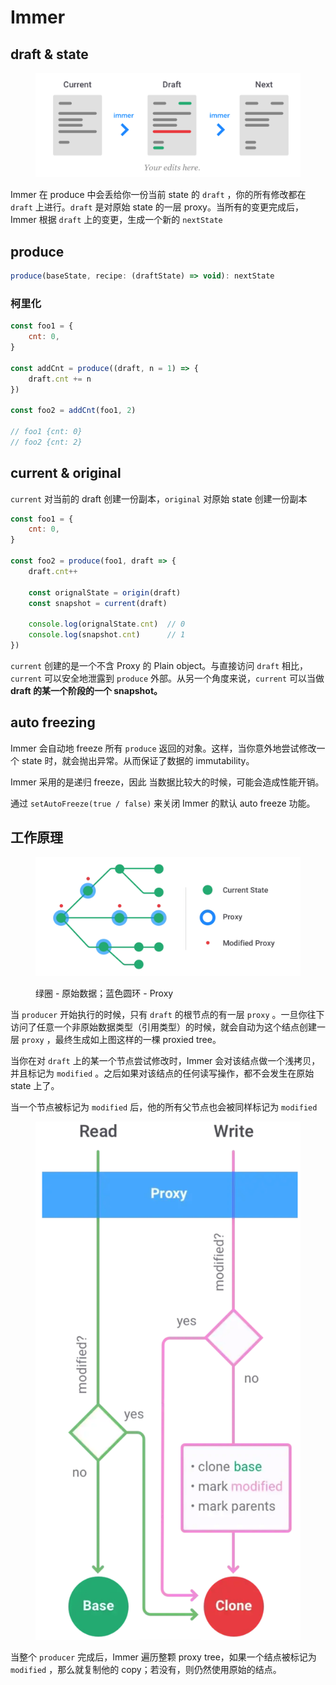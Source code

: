 # Immer

## draft & state

<figure><img src="../.gitbook/assets/image (8).png" alt=""><figcaption></figcaption></figure>

Immer 在 produce 中会丢给你一份当前 state 的 `draft` ，你的所有修改都在 `draft` 上进行。`draft` 是对原始 state 的一层 proxy。当所有的变更完成后，Immer 根据 `draft` 上的变更，生成一个新的 `nextState`&#x20;

## produce

```javascript
produce(baseState, recipe: (draftState) => void): nextState
```

### 柯里化

```javascript
const foo1 = {
    cnt: 0,
}

const addCnt = produce((draft, n = 1) => {
    draft.cnt += n
})

const foo2 = addCnt(foo1, 2)

// foo1 {cnt: 0}
// foo2 {cnt: 2}
```

## current & original

`current` 对当前的 draft 创建一份副本，`original` 对原始 state 创建一份副本

```javascript
const foo1 = {
    cnt: 0,
}

const foo2 = produce(foo1, draft => {
    draft.cnt++

    const orignalState = origin(draft)
    const snapshot = current(draft)

    console.log(orignalState.cnt)  // 0
    console.log(snapshot.cnt)      // 1
})
```

`current` 创建的是一个不含 Proxy 的 Plain object。与直接访问 `draft` 相比，`current` 可以安全地泄露到 `produce` 外部。从另一个角度来说，`current` 可以当做**draft 的某一个阶段的一个 snapshot。**

## auto freezing

Immer 会自动地 freeze 所有 `produce` 返回的对象。这样，当你意外地尝试修改一个 state 时，就会抛出异常。从而保证了数据的 immutability。

Immer 采用的是递归 freeze，因此 当数据比较大的时候，可能会造成性能开销。

通过 `setAutoFreeze(true / false)` 来关闭 Immer 的默认 auto freeze 功能。

## 工作原理

<figure><img src="../.gitbook/assets/image (6) (1).png" alt=""><figcaption><p>绿圈 - 原始数据；蓝色圆环 - Proxy</p></figcaption></figure>

当 `producer` 开始执行的时候，只有 `draft` 的根节点的有一层 `proxy` 。一旦你往下访问了任意一个非原始数据类型（引用类型）的时候，就会自动为这个结点创建一层 `proxy` ，最终生成如上图这样的一棵 proxied tree。

当你在对 `draft` 上的某一个节点尝试修改时，Immer 会对该结点做一个浅拷贝，并且标记为 `modified` 。之后如果对该结点的任何读写操作，都不会发生在原始 state 上了。

当一个节点被标记为 `modified` 后，他的所有父节点也会被同样标记为 `modified`&#x20;

<figure><img src="../.gitbook/assets/image (7).png" alt=""><figcaption></figcaption></figure>

当整个 `producer` 完成后，Immer 遍历整颗 proxy tree，如果一个结点被标记为 `modified` ，那么就复制他的 copy；若没有，则仍然使用原始的结点。
